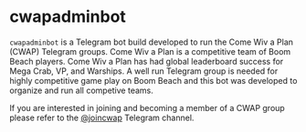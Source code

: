 cwapadminbot
============

`cwapadminbot` is a Telegram bot build developed to run the Come Wiv a Plan (CWAP) Telegram groups. Come Wiv a Plan is a
competitive team of Boom Beach players. Come Wiv a Plan has had global leaderboard success for Mega Crab, VP, and 
Warships. A well run Telegram group is needed for highly competitive game play on Boom Beach and this bot was developed 
to organize and run all competive teams.

If you are interested in joining and becoming a member of a CWAP group please refer to the 
[@joincwap](https://t.me/joincwap) Telegram channel.
